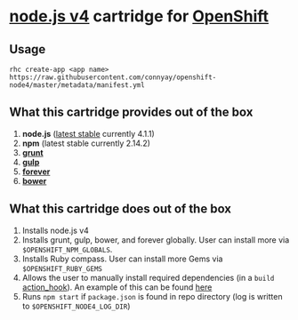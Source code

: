 # [node.js v4](https://nodejs.org/) cartridge for [OpenShift](https://www.openshift.com/)

## Usage

`rhc create-app <app name> https://raw.githubusercontent.com/connyay/openshift-node4/master/metadata/manifest.yml`


What this cartridge provides out of the box
---
1. **node.js** ([latest stable](http://semver.io/node/stable) currently 4.1.1)
2. **npm** (latest stable currently 2.14.2)
3. **[grunt](https://www.npmjs.com/package/grunt-cli)**
4. **[gulp](https://www.npmjs.com/package/gulp)**
5. **[forever](https://www.npmjs.com/package/forever)**
6. **[bower](https://www.npmjs.com/package/bower)**

What this cartridge does out of the box
---
1. Installs node.js v4
2. Installs grunt, gulp, bower, and forever globally. User can install more via `$OPENSHIFT_NPM_GLOBALS`.
3. Installs Ruby compass.  User can install more Gems via `$OPENSHIFT_RUBY_GEMS`
3. Allows the user to manually install required dependencies (in a `build` [action_hook](http://openshift.github.io/documentation/oo_user_guide.html#action-hooks)). An example of this can be found [here](template/.openshift/action_hooks/build)
4. Runs `npm start` if `package.json` is found in repo directory (log is written to `$OPENSHIFT_NODE4_LOG_DIR`)

